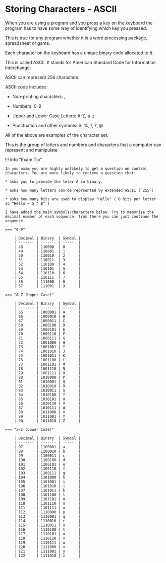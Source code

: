 # Storing Characters - ASCII

When you are using a program and you press a key on the keyboard the program has to have some way of identifying which key you pressed. 

This is true for any program whether it is a word processing package, spreadsheet or game. 

Each character on the keyboard has a unique binary code allocated to it.

This is called ASCII. It stands for American Standard Code for Information Interchange. 

ASCII can represent 256 characters. 

ASCII code includes:

* Non-printing characters: <return>, <tab>

* Numbers: 0-9

* Upper and Lower Case Letters: A-Z, a-z

* Punctuation and other symbols: $, %, !, ?, @

All of the above are examples of the character set. 

This is the group of letters and numbers and characters that a computer can represent and manipulate. 


!!! info "Exam Tip"

    In you exam you are highly unlikely to get a question on control characters. You are more likely to recieve a question that: 

    * asks you to provide the leter A in binary. 

    * asks how many letters can be reprsented by extended ASCII (`255`)

    * asks how many bits are used to display "Hello" (`8 bits per letter so "Hello = 5 * 8"`)

    I have added the main symbols/characters below. Try to memorise the decimal number of each sequence, from there you can just continue the sequence.

    === "0-9"

        | Decimal | Binary  | Symbol |
        | ------- | ------- | ------ |
        | 48      | 110000  | 0      |
        | 49      | 110001  | 1      |
        | 50      | 110010  | 2      |
        | 51      | 110011  | 3      |
        | 52      | 110100  | 4      |
        | 53      | 110101  | 5      |
        | 54      | 110110  | 6      |
        | 55      | 110111  | 7      |
        | 56      | 111000  | 8      |
        | 57      | 111001  | 9      |

    === "A-Z (Upper Case)"

        | Decimal | Binary  | Symbol |
        | ------- | ------- | ------ |
        | 65      | 1000001 | A      |
        | 66      | 1000010 | B      |
        | 67      | 1000011 | C      |
        | 68      | 1000100 | D      |
        | 69      | 1000101 | E      |
        | 70      | 1000110 | F      |
        | 71      | 1000111 | G      |
        | 72      | 1001000 | H      |
        | 73      | 1001001 | I      |
        | 74      | 1001010 | J      |
        | 75      | 1001011 | K      |
        | 76      | 1001100 | L      |
        | 77      | 1001101 | M      |
        | 78      | 1001110 | N      |
        | 79      | 1001111 | O      |
        | 80      | 1010000 | P      |
        | 81      | 1010001 | Q      |
        | 82      | 1010010 | R      |
        | 83      | 1010011 | S      |
        | 84      | 1010100 | T      |
        | 85      | 1010101 | U      |
        | 86      | 1010110 | V      |
        | 87      | 1010111 | W      |
        | 88      | 1011000 | X      |
        | 89      | 1011001 | Y      |
        | 90      | 1011010 | Z      |

    === "a-z (Lower Case)"

        | Decimal | Binary  | Symbol |
        | ------- | ------- | ------ |
        | 97      | 1100001 | a      |
        | 98      | 1100010 | b      |
        | 99      | 1100011 | c      |
        | 100     | 1100100 | d      |
        | 101     | 1100101 | e      |
        | 102     | 1100110 | f      |
        | 103     | 1100111 | g      |
        | 104     | 1101000 | h      |
        | 105     | 1101001 | i      |
        | 106     | 1101010 | j      |
        | 107     | 1101011 | k      |
        | 108     | 1101100 | l      |
        | 109     | 1101101 | m      |
        | 110     | 1101110 | n      |
        | 111     | 1101111 | o      |
        | 112     | 1110000 | p      |
        | 113     | 1110001 | q      |
        | 114     | 1110010 | r      |
        | 115     | 1110011 | s      |
        | 116     | 1110100 | t      |
        | 117     | 1110101 | u      |
        | 118     | 1110110 | v      |
        | 119     | 1110111 | w      |
        | 120     | 1111000 | x      |
        | 121     | 1111001 | y      |
        | 122     | 1111010 | z      |